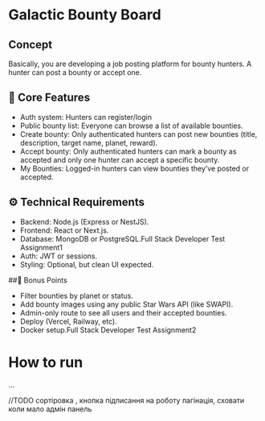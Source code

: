# Galactic Bounty Board
## Concept
  Basically, you are developing a job posting platform for bounty hunters. A hunter can post a bounty or accept one.

## 🔧 Core Features
 - Auth system: Hunters can register/login
 - Public bounty list: Everyone can browse a list of available bounties.
 - Create bounty: Only authenticated hunters can post new bounties (title, description, target name, planet, reward).
 - Accept bounty: Only authenticated hunters can mark a bounty as accepted and only one hunter can accept a specific bounty.
 - My Bounties: Logged-in hunters can view bounties theyʼve posted or accepted.

## ⚙ Technical Requirements
 - Backend: Node.js Express or NestJS.
 - Frontend: React or Next.js.
 - Database: MongoDB or PostgreSQL.Full Stack Developer Test Assignment1
 - Auth: JWT or sessions.
 - Styling: Optional, but clean UI expected.

##🌟 Bonus Points
 - Filter bounties by planet or status.
 - Add bounty images using any public Star Wars API (like SWAPI.
 - Admin-only route to see all users and their accepted bounties.
 - Deploy Vercel, Railway, etc).
 - Docker setup.Full Stack Developer Test Assignment2

# How to run
...


//TODO
сортіровка ,
кнопка підписання на роботу
пагінація, сховати коли мало
адмін панель 